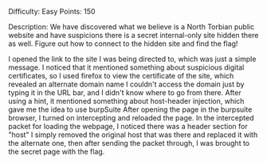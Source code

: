 Difficulty: Easy
Points: 150

Description:
We have discovered what we believe is a North Torbian public website and have suspicions there is a secret internal-only site hidden there as well. Figure out how to connect to the hidden site and find the flag!

I opened the link to the site I was being directed to, which was just a simple message. I noticed that it mentioned something about suspicious digital certificates, so I used firefox to view
the certificate of the site, which revealed an alternate domain name
I couldn't access the domain just by typing it in the URL bar, and I didn't know where to go from there. After using a hint, it mentioned something about host-header injection, which gave me the idea to use burpSuite
After opening the page in the burpsuite browser, I turned on intercepting and reloaded the page.
In the intercepted packet for loading the webpage, I noticed there was a header section for "host"
I simply removed the original host that was there and replaced it with the alternate one, then after sending the packet through, I was brought to the secret page with the flag.
